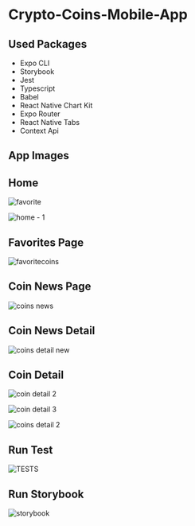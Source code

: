 # Crypto-Coins-Mobile-App

## Used Packages

- Expo CLI
- Storybook
- Jest
- Typescript
- Babel
- React Native Chart Kit
- Expo Router
- React Native Tabs
- Context Api

## App Images

## Home

![favorite](https://github.com/ademalkan/Crypto-Coins-Mobile-App/assets/43451577/85a6a2a5-430a-4a2a-8e44-49f3e5ad266d)

![home - 1](https://github.com/ademalkan/Crypto-Coins-Mobile-App/assets/43451577/7e5bafb4-ba12-4bd3-8c04-2059cf64a727)


## Favorites Page

![favoritecoins](https://github.com/ademalkan/Crypto-Coins-Mobile-App/assets/43451577/1aa5dc90-9ef9-4269-982e-222b6e03448a)



## Coin News Page

![coins news](https://github.com/ademalkan/Crypto-Coins-Mobile-App/assets/43451577/227847fb-a951-4028-9d6d-32df1bbcb23a)


## Coin News Detail

![coins detail new](https://github.com/ademalkan/Crypto-Coins-Mobile-App/assets/43451577/689460c1-7232-47fa-84db-d57d4790b1d3)


## Coin Detail


![coin detail 2](https://github.com/ademalkan/Crypto-Coins-Mobile-App/assets/43451577/189024dc-04d2-47a7-bcd8-8fd2b3ed29b8)

![coin detail 3](https://github.com/ademalkan/Crypto-Coins-Mobile-App/assets/43451577/611519d6-222a-4ed9-8d93-5825e7cea3b8)

![coins detail 2](https://github.com/ademalkan/Crypto-Coins-Mobile-App/assets/43451577/a7f290e5-65f3-4836-b6f3-0a96871b763b)


## Run Test

![TESTS](https://github.com/ademalkan/Crypto-Coins-Mobile-App/assets/43451577/10b7bcc0-c063-4a81-98d4-9e505145b6b0)


## Run Storybook

![storybook](https://github.com/ademalkan/Crypto-Coins-Mobile-App/assets/43451577/3888baba-f6d1-4d93-8227-d0abd83156fb)
